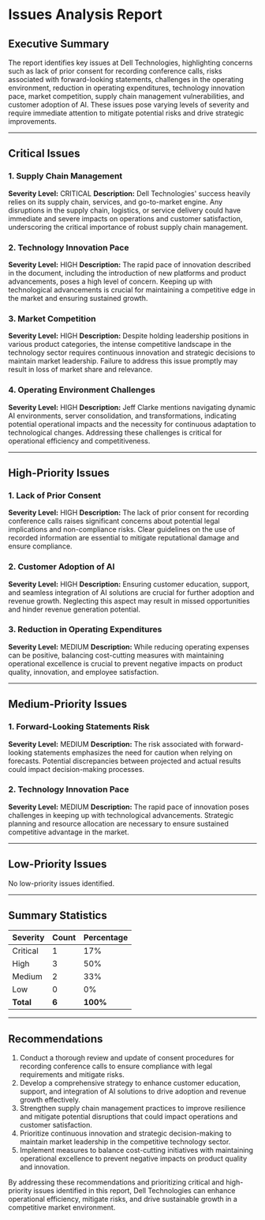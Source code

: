 # Issues Analysis Report

## Executive Summary

The report identifies key issues at Dell Technologies, highlighting concerns such as lack of prior consent for recording conference calls, risks associated with forward-looking statements, challenges in the operating environment, reduction in operating expenditures, technology innovation pace, market competition, supply chain management vulnerabilities, and customer adoption of AI. These issues pose varying levels of severity and require immediate attention to mitigate potential risks and drive strategic improvements.

---

## Critical Issues

### 1. Supply Chain Management
**Severity Level:** CRITICAL
**Description:** Dell Technologies' success heavily relies on its supply chain, services, and go-to-market engine. Any disruptions in the supply chain, logistics, or service delivery could have immediate and severe impacts on operations and customer satisfaction, underscoring the critical importance of robust supply chain management.

### 2. Technology Innovation Pace
**Severity Level:** HIGH
**Description:** The rapid pace of innovation described in the document, including the introduction of new platforms and product advancements, poses a high level of concern. Keeping up with technological advancements is crucial for maintaining a competitive edge in the market and ensuring sustained growth.

### 3. Market Competition
**Severity Level:** HIGH
**Description:** Despite holding leadership positions in various product categories, the intense competitive landscape in the technology sector requires continuous innovation and strategic decisions to maintain market leadership. Failure to address this issue promptly may result in loss of market share and relevance.

### 4. Operating Environment Challenges
**Severity Level:** HIGH
**Description:** Jeff Clarke mentions navigating dynamic AI environments, server consolidation, and transformations, indicating potential operational impacts and the necessity for continuous adaptation to technological changes. Addressing these challenges is critical for operational efficiency and competitiveness.

---

## High-Priority Issues

### 1. Lack of Prior Consent
**Severity Level:** HIGH
**Description:** The lack of prior consent for recording conference calls raises significant concerns about potential legal implications and non-compliance risks. Clear guidelines on the use of recorded information are essential to mitigate reputational damage and ensure compliance.

### 2. Customer Adoption of AI
**Severity Level:** HIGH
**Description:** Ensuring customer education, support, and seamless integration of AI solutions are crucial for further adoption and revenue growth. Neglecting this aspect may result in missed opportunities and hinder revenue generation potential.

### 3. Reduction in Operating Expenditures
**Severity Level:** MEDIUM
**Description:** While reducing operating expenses can be positive, balancing cost-cutting measures with maintaining operational excellence is crucial to prevent negative impacts on product quality, innovation, and employee satisfaction.

---

## Medium-Priority Issues

### 1. Forward-Looking Statements Risk
**Severity Level:** MEDIUM
**Description:** The risk associated with forward-looking statements emphasizes the need for caution when relying on forecasts. Potential discrepancies between projected and actual results could impact decision-making processes.

### 2. Technology Innovation Pace
**Severity Level:** MEDIUM
**Description:** The rapid pace of innovation poses challenges in keeping up with technological advancements. Strategic planning and resource allocation are necessary to ensure sustained competitive advantage in the market.

---

## Low-Priority Issues

No low-priority issues identified.

---

## Summary Statistics

| Severity | Count | Percentage |
|----------|-------|------------|
| Critical | 1     | 17%        |
| High     | 3     | 50%        |
| Medium   | 2     | 33%        |
| Low      | 0     | 0%         |
| **Total**| **6** | **100%**   |

---

## Recommendations

1. Conduct a thorough review and update of consent procedures for recording conference calls to ensure compliance with legal requirements and mitigate risks.
2. Develop a comprehensive strategy to enhance customer education, support, and integration of AI solutions to drive adoption and revenue growth effectively.
3. Strengthen supply chain management practices to improve resilience and mitigate potential disruptions that could impact operations and customer satisfaction.
4. Prioritize continuous innovation and strategic decision-making to maintain market leadership in the competitive technology sector.
5. Implement measures to balance cost-cutting initiatives with maintaining operational excellence to prevent negative impacts on product quality and innovation.

By addressing these recommendations and prioritizing critical and high-priority issues identified in this report, Dell Technologies can enhance operational efficiency, mitigate risks, and drive sustainable growth in a competitive market environment.